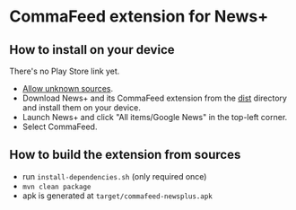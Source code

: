 CommaFeed extension for News+
=============================

How to install on your device
-----------------------------

There's no Play Store link yet. 

- [Allow unknown sources](http://developer.android.com/distribute/open.html#unknown-sources).
- Download News+ and its CommaFeed extension from the [dist](https://github.com/Athou/commafeed-newsplus/tree/master/dist) directory and install them on your device.
- Launch News+ and click "All items/Google News" in the top-left corner. 
- Select CommaFeed.



How to build the extension from sources
---------------------------------------

- run `install-dependencies.sh` (only required once)
- `mvn clean package`
- apk is generated at `target/commafeed-newsplus.apk`